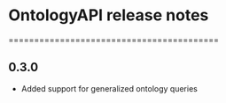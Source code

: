 # OntologyAPI release notes
=========================================

0.3.0
-----
* Added support for generalized ontology queries
